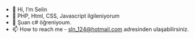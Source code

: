 - 👋 Hi, I’m Selin
- 👀  PHP, Html, CSS, Javascript  ilgileniyorum
- 🌱  Şuan c# öğreniyoum.
- 📫 How to reach me  - sln_124@hotmail.com adresinden ulaşabilirsiniz.

<!---
selinask/selinask is a ✨ special ✨ repository because its `README.md` (this file) appears on your GitHub profile.
You can click the Preview link to take a look at your changes.
--->
